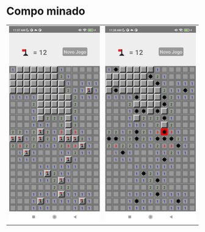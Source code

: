 # Compo minado

<table>
  <tr>
    <td><img src="./src/assets/img1.jpg" alt="Jogando"></td>
    <td><img src="./src/assets/img2.jpg" alt="Jogo perdido"></td>
  </tr>
</table>
